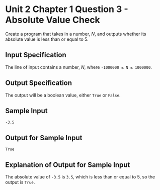 # Unit 2 Chapter 1 Question 3 - Absolute Value Check  
Create a program that takes in a number, *N*, and outputs whether its absolute value is less than or equal to 5.

## Input Specification  
The line of input contains a number, *N*, where `-1000000 ≤ N ≤ 1000000`.

## Output Specification  
The output will be a boolean value, either `True` or `False`.

## Sample Input

```
-3.5
```

## Output for Sample Input  

```
True
```

## Explanation of Output for Sample Input  
The absolute value of `-3.5` is `3.5`, which is less than or equal to 5, so the output is `True`.